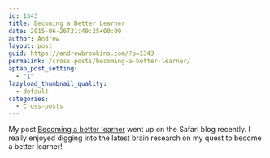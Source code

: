 ```yaml
---
id: 1343
title: Becoming a Better Learner
date: 2015-06-26T21:49:25+00:00
author: Andrew
layout: post
guid: https://andrewbrookins.com/?p=1343
permalink: /cross-posts/becoming-a-better-learner/
aptap_post_setting:
  - "1"
lazyload_thumbnail_quality:
  - default
categories:
  - Cross-posts
---
```

My post <a href="https://blog.safaribooksonline.com/2015/05/14/becoming-a-better-learner/" target="_blank">Becoming a better learner</a> went up on the Safari blog recently. I really enjoyed digging into the latest brain research on my quest to become a better learner!